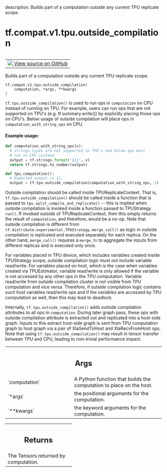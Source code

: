 description: Builds part of a computation outside any current TPU replicate scope.

<div itemscope itemtype="http://developers.google.com/ReferenceObject">
<meta itemprop="name" content="tf.compat.v1.tpu.outside_compilation" />
<meta itemprop="path" content="Stable" />
</div>

# tf.compat.v1.tpu.outside_compilation

<!-- Insert buttons and diff -->

<table class="tfo-notebook-buttons tfo-api nocontent" align="left">
<td>
  <a target="_blank" href="https://github.com/tensorflow/tensorflow/blob/r2.4/tensorflow/python/tpu/tpu.py#L715-L834">
    <img src="https://www.tensorflow.org/images/GitHub-Mark-32px.png" />
    View source on GitHub
  </a>
</td>
</table>



Builds part of a computation outside any current TPU replicate scope.

<pre class="devsite-click-to-copy prettyprint lang-py tfo-signature-link">
<code>tf.compat.v1.tpu.outside_compilation(
    computation, *args, **kwargs
)
</code></pre>



<!-- Placeholder for "Used in" -->

`tf.tpu.outside_compilation()` is used to run ops in `computation` on CPU
instead of running on TPU. For example, users can run ops that are not
supported on TPU's (e.g. tf.summary.write()) by explicitly placing those
ops on CPU's. Below usage of outside compilation will place ops in
`computation_with_string_ops` on CPU.

#### Example usage:



```python
def computation_with_string_ops(x):
  # strings types are not supported on TPU's and below ops must
  # run on CPU instead.
  output = tf.strings.format('1{}', x)
  return tf.strings.to_number(output)

def tpu_computation():
  # Expected output is 11.
  output = tf.tpu.outside_compilation(computation_with_string_ops, 1)
```

Outside compilation should be called inside TPUReplicateContext. That is,
`tf.tpu.outside_compilation()` should be called inside a function that is
passed to `tpu.split_compile_and_replicate()` -- this is implied when
outside compilation is invoked inside a function passed to TPUStrategy
`run()`. If invoked outside of TPUReplicateContext,
then this simply returns the result of `computation`, and therefore,
would be a no-op. Note that outside compilation is different from
`tf.distribute.experimental.TPUStrategy.merge_call()` as logic in
outside compilation is replicated and executed separately for each
replica. On the other hand, `merge_call()` requires a `merge_fn`
to aggregate the inputs from different replicas and is executed only
once.

For variables placed in TPU device, which includes variables created inside
TPUStrategy scope, outside compilation logic must not include variable
read/write. For variables placed on host, which is the case when variables
created via TPUEstimator, variable read/write is only allowed if the variable
is not accessed by any other ops in the TPU computation. Variable read/write
from outside compilation cluster is not visible from TPU computation and
vice versa. Therefore, if outside compilation logic contains such host
variables read/write ops and if the variables are accessed by TPU
computation as well, then this may lead to deadlock.

Internally, `tf.tpu.outside_compilation()` adds outside compilation
attributes to all ops in `computation`. During later graph pass, these
ops with outside compilation attribute is extracted out and replicated
into a host-side graph. Inputs to this extract host-side graph is sent
from TPU computation graph to host graph via a pair of XlaSendToHost and
XlaRecvFromHost ops. Note that using `tf.tpu.outside_compilation()`
may result in tensor transfer between TPU and CPU, leading to non-trivial
performance impact.

<!-- Tabular view -->
 <table class="responsive fixed orange">
<colgroup><col width="214px"><col></colgroup>
<tr><th colspan="2"><h2 class="add-link">Args</h2></th></tr>

<tr>
<td>
`computation`
</td>
<td>
A Python function that builds the computation to
place on the host.
</td>
</tr><tr>
<td>
`*args`
</td>
<td>
the positional arguments for the computation.
</td>
</tr><tr>
<td>
`**kwargs`
</td>
<td>
the keyword arguments for the computation.
</td>
</tr>
</table>



<!-- Tabular view -->
 <table class="responsive fixed orange">
<colgroup><col width="214px"><col></colgroup>
<tr><th colspan="2"><h2 class="add-link">Returns</h2></th></tr>
<tr class="alt">
<td colspan="2">
The Tensors returned by computation.
</td>
</tr>

</table>

